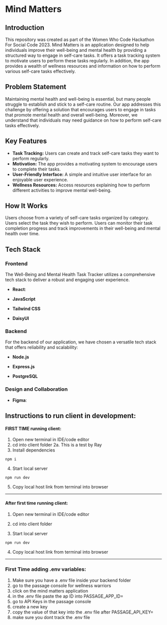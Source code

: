# Mind Matters

## Introduction

This repository was created as part of the Women Who Code Hackathon For Social Code 2023. Mind Matters is an application designed to help individuals improve their well-being and mental health by providing a structured way to engage in self-care tasks. It offers a task tracking system to motivate users to perform these tasks regularly. In addition, the app provides a wealth of wellness resources and information on how to perform various self-care tasks effectively.

## Problem Statement

Maintaining mental health and well-being is essential, but many people struggle to establish and stick to a self-care routine. Our app addresses this challenge by offering a solution that encourages users to engage in tasks that promote mental health and overall well-being. Moreover, we understand that individuals may need guidance on how to perform self-care tasks effectively.

## Key Features

- **Task Tracking:** Users can create and track self-care tasks they want to perform regularly.
- **Motivation:** The app provides a motivating system to encourage users to complete their tasks.
- **User-Friendly Interface:** A simple and intuitive user interface for an enjoyable user experience.
- **Wellness Resources:** Access resources explaining how to perform different activities to improve mental well-being.

## How It Works

Users choose from a variety of self-care tasks organized by category. Users select the task they wish to perform. Users can monitor their task completion progress and track improvements in their well-being and mental health over time.

## Tech Stack

### Frontend

The Well-Being and Mental Health Task Tracker utilizes a comprehensive tech stack to deliver a robust and engaging user experience.

- **React**:

- **JavaScript**

- **Tailwind CSS**

- **DaisyUI**

### Backend

For the backend of our application, we have chosen a versatile tech stack that offers reliability and scalability:

- **Node.js**

- **Express.js**

- **PostgreSQL**

### Design and Collaboration

- **Figma**:

## Instructions to run client in development:

#### FIRST TIME running client:

1. Open new terminal in IDE/code editor
2. cd into client folder
   2a. This is a test by Ray
3. Install dependencies

```
npm i
```

4. Start local server

```
npm run dev
```

5. Copy local host link from terminal into browser

---

#### After first time running client:

1. Open new terminal in IDE/code editor

2. cd into client folder

3. Start local server

```
npm run dev
```

4. Copy local host link from terminal into browser

---

### First Time adding .env variables:

1. Make sure you have a .env file inside your backend folder
2. go to the passage console for wellness warriors
3. click on the mind matters application
4. in the .env file paste the ap ID into PASSAGE_APP_ID=
5. go to API Keys in the passage console
6. create a new key
7. copy the value of that key into the .env file after PASSAGE_API_KEY=
8. make sure you dont track the .env file
